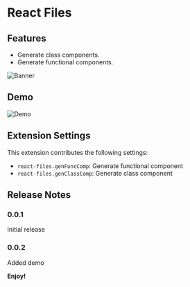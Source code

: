 # React Files

## Features

- Generate class components.
- Generate functional components.

![Banner](https://github.com/Huzaifaahmed20/react-files/blob/master/assets/banner.jpg?raw=true)

## Demo

![Demo](https://github.com/Huzaifaahmed20/react-files/blob/master/assets/react-files.gif?raw=true)

## Extension Settings

This extension contributes the following settings:

- `react-files.genFuncComp`: Generate functional component
- `react-files.genClassComp`: Generate class component

## Release Notes

### 0.0.1

Initial release

### 0.0.2

Added demo

**Enjoy!**
